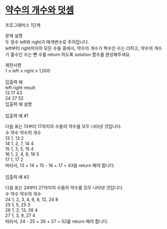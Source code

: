 # [약수의 개수와 덧셈](https://programmers.co.kr/learn/courses/30/lessons/77884)

프로그래머스 1단계

문제 설명</br>
두 정수 left와 right가 매개변수로 주어집니다. </br>
left부터 right까지의 모든 수들 중에서, 약수의 개수가 짝수인 수는 더하고, 약수의 개수가 홀수인 수는 뺀 수를 return 하도록 solution 함수를 완성해주세요.</br>

제한사항</br>
1 ≤ left ≤ right ≤ 1,000</br></br>
입출력 예</br>
left	right	result</br>
13	17	43</br>
24	27	52</br>
입출력 예 설명</br></br>
입출력 예 #1</br>

다음 표는 13부터 17까지의 수들의 약수를 모두 나타낸 것입니다.</br>
수	약수	약수의 개수</br>
13	1, 13	2</br>
14	1, 2, 7, 14	4</br>
15	1, 3, 5, 15	4</br>
16	1, 2, 4, 8, 16	5</br>
17	1, 17	2</br>
따라서, 13 + 14 + 15 - 16 + 17 = 43을 return 해야 합니다.</br>
</br>
입출력 예 #2</br>

다음 표는 24부터 27까지의 수들의 약수를 모두 나타낸 것입니다.</br>
수	약수	약수의 개수 </br>
24	1, 2, 3, 4, 6, 8, 12, 24	8</br>
25	1, 5, 25	3</br>
26	1, 2, 13, 26	4</br>
27	1, 3, 9, 27	4</br>
따라서, 24 - 25 + 26 + 27 = 52를 return 해야 합니다.</br>